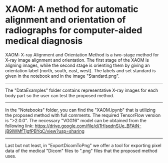 # XAOM: A method for automatic alignment and orientation of radiographs for computer-aided medical diagnosis

XAOM: X-ray Alignment and Orientation Method is a two-stage method for X-ray image alignment and orientation. The first stage of the XAOM is aligning images, while the second stage is orienting them by giving an orientation label (north, south, east, west). The labels and set standard is given in the notebook and in the image "Standard.png".

---

The "DataExamples" folder contains representative X-ray images for each body part so the user can test the proposed method.


---

In the "Notebooks" folder, you can find the "XAOM.ipynb" that is utilizing the proposed method with full comments. The required TensorFlow version is ">2.0.0". 
The necessary "VGG16" model can be obtained from the following link: https://drive.google.com/file/d/1HIsqdnSUe_BFAtN-jB9lWMfTlgfPBYqC/view?usp=sharing

---

Last but not least, in "ExportDicomToPng" we offer a tool for exporting pixel data of the medical "Dicom" files to ".png" files that the proposed method uses.
